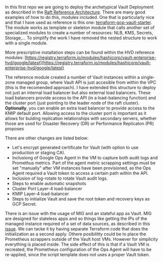 
In this first repo we are going to deploy the archetypical Vault Deployment as described in the [Raft Reference Architecture](https://developer.hashicorp.com/vault/tutorials/day-one-raft/raft-reference-architecture). There are many good examples of how to do this, modules included. One that is particularly nice and that I have used as reference is this one: [terraform-gcp-vault-starter](https://github.com/hashicorp/terraform-gcp-vault-starter). The module works as template or skeleton module that calls another set of specialized modules to create a number of resources: NLB, KMS, Secrets, Storage,... To simplify the work I have removed the nested structure to work with a single module.

More prescriptive installation steps can be found within the HVD reference modules: [https://registry.terraform.io/modules/hashicorp/vault-enterprise-hvd/google/latest](https://registry.terraform.io/modules/hashicorp/vault-enterprise-hvd/google/latest)

The reference module created a number of Vault instances within a single-zone managed group, where Vault API is just accesible from within the VPC (this is the recomended approach). I have extended this structure to deploy not just an internal load balancer but also external load balancers. These load balancers provide access to the API (in a load-balancing function) and the cluster port (just pointing to the leader node of the raft cluster). **Optionally**, you can enable an extra load balancer to provide access to the KMIP default port. Allowing access to the cluster port is important as it allows for bulding replication relationships with secondary servers, whether those are used for Disaster Recovery (DR) or Performance Replicaton (PR) proposes

There are other changes are listed below:

* Let's encrypt generated certificate for Vault (with option to use production or staging CA).
* Inclusiong of Google Ops Agent in the VM to capture both audit logs and Promethus metrics. Part of the agent metric scrapping settings must be set "manually" after VM instances have been provisioned, as the Ops Agent required a Vault token to access a certain path within the API.
* Inclusion of log-rotate to rotate Vault audit logs.
* Steps to enable automatic snapshots
* Cluster Port Layer-4 load-balancer
* KMIP Layer-4 load-balancer
* Steps to initialize Vault and save the root token and recovery keys as GCP Secret.

There is an issue with the usage of MIG and an stateful app as Vault. MIG are designed for stateless apps and so things like getting the IPs of the managed instance required of a set of data sources, as described in this [issue](https://github.com/hashicorp/terraform-provider-google/issues/1246). We can tacke it by having separate Terraform code that does the initialization as a second apply. Othere posibilitty could be to place the Prometheus scrappers outside of the Vault host VMs. However for simplicity everything is placed inside. The side effect of this is that if a Vault VM is recreated, the Prometheus configuration of the Ops Agent will have to be re-applied, since the script template does not uses a proper Vault token.
